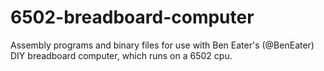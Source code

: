 # 6502-breadboard-computer
Assembly programs and binary files for use with Ben Eater's (@BenEater) DIY breadboard computer, which runs on a 6502 cpu.

<img url="docs/breadboard-computer.jpg">
